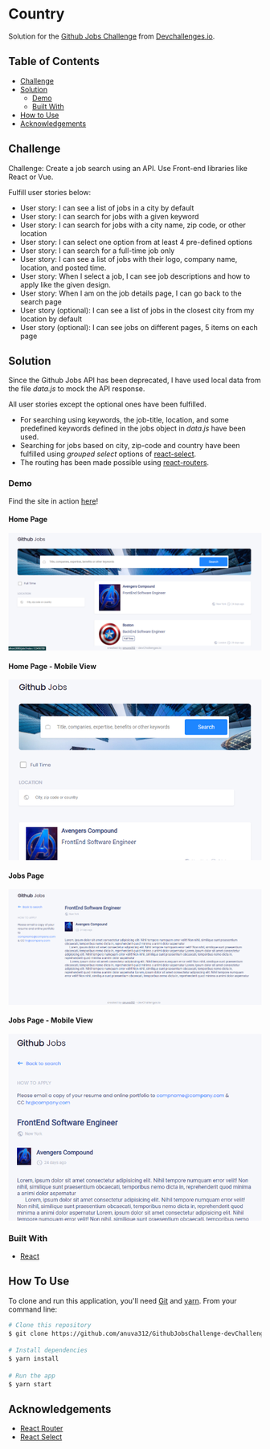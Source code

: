 # Country

Solution for the [Github Jobs Challenge](https://legacy.devchallenges.io/challenges/TtUjDt19eIHxNQ4n5jps) from [Devchallenges.io](https://legacy.devchallenges.io).

<!-- TABLE OF CONTENTS -->

## Table of Contents

- [Challenge](#challenge)
- [Solution](#solution)
  - [Demo](#demo)
  - [Built With](#built-with)
- [How to Use](#how-to-use)
- [Acknowledgements](#acknowledgements)

<!-- Challenge -->

## Challenge

Challenge: Create a job search using an API. Use Front-end libraries like React or Vue.

Fulfill user stories below:

- User story: I can see a list of jobs in a city by default
- User story: I can search for jobs with a given keyword
- User story: I can search for jobs with a city name, zip code, or other location
- User story: I can select one option from at least 4 pre-defined options
- User story: I can search for a full-time job only
- User story: I can see a list of jobs with their logo, company name, location, and posted time.
- User story: When I select a job, I can see job descriptions and how to apply like the given design.
- User story: When I am on the job details page, I can go back to the search page
- User story (optional): I can see a list of jobs in the closest city from my location by default
- User story (optional): I can see jobs on different pages, 5 items on each page

<!-- Solution -->

## Solution

Since the Github Jobs API has been deprecated, I have used local data from the file _data.js_ to mock the API response.

All user stories except the optional ones have been fulfilled.

- For searching using keywords, the job-title, location, and some predefined keywords defined in the jobs object in _data.js_ have been used.
- Searching for jobs based on city, zip-code and country have been fulfilled using _grouped select_ options of [react-select](https://react-select.com/home).
- The routing has been made possible using [react-routers](https://reactrouter.com/).

### Demo

Find the site in action [here](https://hopeful-bose-110f03.netlify.app/)!

#### Home Page

![home-page](public/assets/images/homepage.PNG)

#### Home Page - Mobile View

![home-page-mobile-view](public/assets/images/homepage-mobile-view.PNG)

#### Jobs Page

![jobs-page](public/assets/images/jobspage.PNG)

#### Jobs Page - Mobile View

![jobs-page-mobile-view](public/assets/images/jobspage-mobile-view.PNG)

### Built With

- [React](https://reactjs.org/)

<!-- How To Use -->

## How To Use

To clone and run this application, you'll need [Git](https://git-scm.com) and [yarn](https://yarnpkg.com/). From your command line:

```bash
# Clone this repository
$ git clone https://github.com/anuva312/GithubJobsChallenge-devChallenges

# Install dependencies
$ yarn install

# Run the app
$ yarn start
```

## Acknowledgements

- [React Router](https://reactrouter.com/)
- [React Select](https://react-select.com/home)
